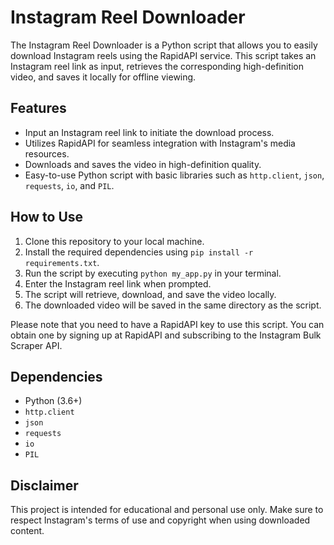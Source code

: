 # Instagram Reel Downloader

The Instagram Reel Downloader is a Python script that allows you to easily download Instagram reels using the RapidAPI service. This script takes an Instagram reel link as input, retrieves the corresponding high-definition video, and saves it locally for offline viewing.

## Features

- Input an Instagram reel link to initiate the download process.
- Utilizes RapidAPI for seamless integration with Instagram's media resources.
- Downloads and saves the video in high-definition quality.
- Easy-to-use Python script with basic libraries such as `http.client`, `json`, `requests`, `io`, and `PIL`.

## How to Use

1. Clone this repository to your local machine.
2. Install the required dependencies using `pip install -r requirements.txt`.
3. Run the script by executing `python my_app.py` in your terminal.
4. Enter the Instagram reel link when prompted.
5. The script will retrieve, download, and save the video locally.
6. The downloaded video will be saved in the same directory as the script.

Please note that you need to have a RapidAPI key to use this script. You can obtain one by signing up at RapidAPI and subscribing to the Instagram Bulk Scraper API.

## Dependencies

- Python (3.6+)
- `http.client`
- `json`
- `requests`
- `io`
- `PIL`

## Disclaimer

This project is intended for educational and personal use only. Make sure to respect Instagram's terms of use and copyright when using downloaded content.